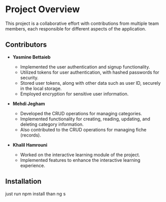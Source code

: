 # Project Overview

This project is a collaborative effort with contributions from multiple team members, each responsible for different aspects of the application.

## Contributors

- **Yasmine Bettaieb**
  - Implemented the user authentication and signup functionality.
  - Utilized tokens for user authentication, with hashed passwords for security.
  - Stored user tokens, along with other data such as user ID, securely in the local storage.
  - Employed encryption for sensitive user information.

- **Mehdi Jegham**
  - Developed the CRUD operations for managing categories.
  - Implemented functionality for creating, reading, updating, and deleting category information.
  - Also contributed to the CRUD operations for managing fiche (records).

- **Khalil Hamrouni**
  - Worked on the interactive learning module of the project.
  - Implemented features to enhance the interactive learning experience.

## Installation

just run npm install than ng s 

